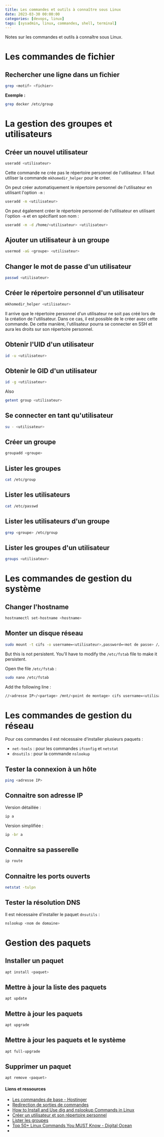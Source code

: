 ```yaml
---
title: Les commandes et outils à connaître sous Linux
date: 2023-03-30 00:00:00
categories: [devops, linux]
tags: [sysadmin, linux, commandes, shell, terminal]
---
```


Notes sur les commandes et outils à connaître sous Linux.

# Les commandes de fichier  

## Rechercher une ligne dans un fichier

```bash
grep <motif> <fichier>
```

**Exemple :**

```bash
grep docker /etc/group
```

# La gestion des groupes et utilisateurs

## Créer un nouvel utilisateur

```bash
useradd <utilisateur>
```

Cette commande ne crée pas le répertoire personnel de l'utilisateur. Il faut utiliser la commande `mkhomedir_helper` pour le créer.

On peut créer automatiquement le répertoire personnel de l'utilisateur en utilisant l'option `-m` :

```bash
useradd -m <utilisateur>
```

On peut également créer le répertoire personnel de l'utilisateur en utilisant l'option `-m` et en spécifiant son nom :

```bash
useradd -m -d /home/<utilisateur> <utilisateur>
```

## Ajouter un utilisateur à un groupe

```bash
usermod -aG <groupe> <utilisateur>
```

## Changer le mot de passe d'un utilisateur

```bash
passwd <utilisateur>
```

## Créer le répertoire personnel d'un utilisateur

```bash
mkhomedir_helper <utilisateur>
```

Il arrive que le répertoire personnel d'un utilisateur ne soit pas créé lors de la création de l'utilisateur. Dans ce cas, il est possible de le créer avec cette commande. De cette manière, l'utilisateur pourra se connecter en SSH et aura les droits sur son répertoire personnel.

## Obtenir l'UID d'un utilisateur

```bash
id -u <utilisateur>
```

## Obtenir le GID d'un utilisateur

```bash
id -g <utilisateur>
```

Also 

```bash
getent group <utilisateur>
```

## Se connecter en tant qu'utilisateur

```bash
su - <utilisateur>
```

## Créer un groupe

```bash
groupadd <groupe>
```

## Lister les groupes

```bash
cat /etc/group
```

## Lister les utilisateurs

```bash
cat /etc/passwd
```

## Lister les utilisateurs d'un groupe

```bash
grep <groupe> /etc/group
```

## Lister les groupes d'un utilisateur

```bash
groups <utilisateur>
```

# Les commandes de gestion du système

## Changer l'hostname

```bash
hostnamectl set-hostname <hostname>
```

## Monter un disque réseau

```bash
sudo mount -t cifs -o username=<utilisateur>,password=<mot de passe> //<adresse IP>/<partage> /mnt/<point de montage>
```

But this is not persistent. You'll have to modify the `/etc/fstab` file to make it persistent.

Open the file `/etc/fstab` :

```bash
sudo nano /etc/fstab
```

Add the following line :

```bash
//<adresse IP>/<partage> /mnt/<point de montage> cifs username=<utilisateur>,password=<mot de passe> 0 0
```

# Les commandes de gestion du réseau

Pour ces commandes il est nécessaire d'installer plusieurs paquets :

- `net-tools` : pour les commandes `ifconfig` et `netstat`
- `dnsutils` : pour la commande `nslookup`

## Tester la connexion à un hôte

```bash
ping <adresse IP>
```

## Connaitre son adresse IP

Version détaillée :

```bash
ip a
```

Version simplifiée :

```bash
ip -br a
```

## Connaitre sa passerelle

```bash
ip route
```

## Connaitre les ports ouverts

```bash
netstat -tulpn
```

## Tester la résolution DNS

Il est nécessaire d'installer le paquet `dnsutils` :

```bash
nslookup <nom de domaine>
```

# Gestion des paquets

## Installer un paquet

```bash
apt install <paquet>
```

## Mettre à jour la liste des paquets

```bash
apt update
```

## Mettre à jour les paquets

```bash
apt upgrade
```

## Mettre à jour les paquets et le système

```bash
apt full-upgrade
```

## Supprimer un paquet

```bash
apt remove <paquet>
```

#### Liens et ressources

- [Les commandes de base - Hostinger](https://www.hostinger.com/tutorials/linux-commands)
- [Redirection de sorties de commandes](https://www.pierre-giraud.com/shell-bash/redirection-gestion-flux/)
- [How to Install and Use dig and nslookup Commands in Linux](https://www.tecmint.com/install-dig-and-nslookup-in-linux/)
- [Créer un utilisateur et son répertoire personnel](https://linuxopsys.com/topics/create-home-directory-existing-user-linux)
- [Lister les groupes](https://linuxize.com/post/how-to-list-groups-in-linux/)
- [Top 50+ Linux Commands You MUST Know - Digital Ocean](https://www.digitalocean.com/community/tutorials/linux-commands)
- 
